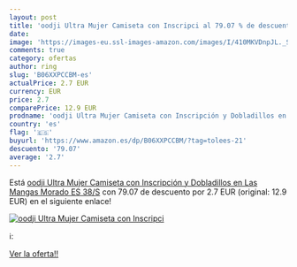 ```yaml
---
layout: post
title: 'oodji Ultra Mujer Camiseta con Inscripci al 79.07 % de descuento'
date: 
image: 'https://images-eu.ssl-images-amazon.com/images/I/410MKVDnpJL._SL200_.jpg'
comments: true
category: ofertas
author: ring
slug: 'B06XXPCCBM-es'
actualPrice: 2.7 EUR
currency: EUR
price: 2.7
comparePrice: 12.9 EUR
prodname: 'oodji Ultra Mujer Camiseta con Inscripción y Dobladillos en Las Mangas  Morado  ES 38/S'
country: 'es'
flag: '🇪🇸'
buyurl: 'https://www.amazon.es/dp/B06XXPCCBM/?tag=tolees-21'
descuento: '79.07'
average: '2.7'
---
```


Está [oodji Ultra Mujer Camiseta con Inscripción y Dobladillos en Las Mangas  Morado  ES 38/S](https://www.amazon.es/dp/B06XXPCCBM/?tag=tolees-21) con 79.07 de descuento por 2.7 EUR (original: 12.9 EUR) en el siguiente enlace!

[![oodji Ultra Mujer Camiseta con Inscripci](https://images-eu.ssl-images-amazon.com/images/I/410MKVDnpJL._SL200_.jpg)](https://www.amazon.es/dp/B06XXPCCBM/?tag=tolees-21)

ℹ️:


[Ver la oferta!!](https://www.amazon.es/dp/B06XXPCCBM/?tag=tolees-21)
